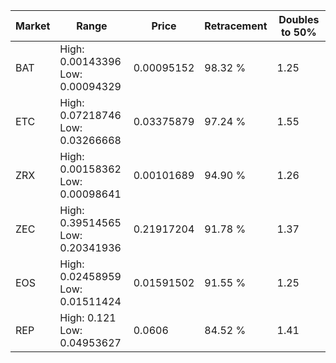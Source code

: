 | Market | Range | Price| Retracement | Doubles to 50% |
| --- | --- | --- | --- | --- |
| BAT | High: 0.00143396<br />Low: 0.00094329 | 0.00095152 | 98.32 % | 1.25 |
| ETC | High: 0.07218746<br />Low: 0.03266668 | 0.03375879 | 97.24 % | 1.55 |
| ZRX | High: 0.00158362<br />Low: 0.00098641 | 0.00101689 | 94.90 % | 1.26 |
| ZEC | High: 0.39514565<br />Low: 0.20341936 | 0.21917204 | 91.78 % | 1.37 |
| EOS | High: 0.02458959<br />Low: 0.01511424 | 0.01591502 | 91.55 % | 1.25 |
| REP | High: 0.121<br />Low: 0.04953627 | 0.0606 | 84.52 % | 1.41 |
